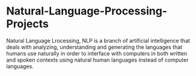 # Natural-Language-Processing-Projects
Natural Language Lrocessing, NLP is a branch of artificial intelligence that deals with analyzing, understanding and generating the languages that humans use naturally in order to interface with computers in both written and spoken contexts using natural human languages instead of computer languages.

